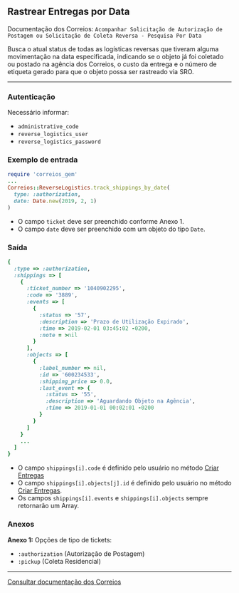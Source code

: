 ## Rastrear Entregas por Data

Documentação dos Correios: `Acompanhar Solicitação de Autorização de Postagem ou Solicitação de Coleta Reversa - Pesquisa Por Data`

Busca o atual status de todas as logísticas reversas que tiveram alguma movimentação na data especificada,
indicando se o objeto já foi coletado ou postado na agência dos Correios, o custo da entrega e o número de etiqueta 
gerado para que o objeto possa ser rastreado via SRO.

____

### Autenticação
Necessário informar:
* `administrative_code`
* `reverse_logistics_user`
* `reverse_logistics_password`

### Exemplo de entrada

```ruby
require 'correios_gem'
...
Correios::ReverseLogistics.track_shippings_by_date(
  type: :authorization,
  date: Date.new(2019, 2, 1)
)
```
* O campo `ticket` deve ser preenchido conforme Anexo 1.
* O campo `date` deve ser preenchido com um objeto do tipo `Date`.

### Saída

```ruby
{
  :type => :authorization,
  :shippings => [
    {
      :ticket_number => '1040902295',
      :code => '3889',
      :events => [
        {
          :status => '57',
          :description => 'Prazo de Utilização Expirado',
          :time => 2019-02-01 03:45:02 -0200,
          :note = >nil
        }
      ],
      :objects => [
        {
          :label_number => nil,
          :id => '600234533',
          :shipping_price => 0.0,
          :last_event => {
            :status => '55',
            :description => 'Aguardando Objeto na Agência',
            :time => 2019-01-01 00:02:01 -0200
          }
        }
      ]
    }
    ...
  ]
}
```
* O campo `shippings[i].code` é definido pelo usuário no método [Criar Entregas](CREATE_SHIPPINGS.md)
* O campo `shippings[i].objects[j].id` é definido pelo usuário no método [Criar Entregas](CREATE_SHIPPINGS.md).
* Os campos `shippings[i].events` e `shippings[i].objects` sempre retornarão um Array.

### Anexos

__Anexo 1:__
Opções de tipo de tickets:
* `:authorization` (Autorização de Postagem)
* `:pickup` (Coleta Residencial)

---

[Consultar documentação dos Correios](CORREIOS_DOCUMENT.pdf)

